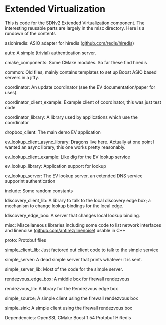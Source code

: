 Extended Virtualization
=======================

This is code for the SDNv2 Extended Virtualization component. The interesting reusable parts
are largely in the misc directory. Here is a rundown of the contents

asiohiredis: ASIO adapter for hiredis ([github.com/redis/hiredis](https://github.com/redis/hiredis/))

auth: A simple (trivial) authentication server.

cmake\_components: Some CMake modules. So far these find hiredis

common: Old files, mainly contains templates to set up Boost ASIO based servers in a jiffy.

coordinator: An update coordinator (see the EV documentation/paper for uses).

coordinator\_client\_example: Example client of coordinator, this was just test code

coordinator\_library: A library used by applications which use the coordinator

dropbox\_client: The main demo EV application

ev\_lookup\_client\_async\_library: Dragons live here. Actually at one point I wanted an async library, this one works pretty reasonably.

ev\_lookup\_client\_example: Like dig for the EV lookup service

ev\_lookup\_library: Application support for lookup

ev\_lookup\_server: The EV lookup server, an extended DNS service supporint authentication

include: Some random constants

ldiscovery\_client\_lib: A library to talk to the local discovery edge box; a mechanism to change lookup bindings for the local edge.

ldiscovery\_edge\_box: A server that changes local lookup binding.

misc: Miscellaneous libraries including some code to list network interfaces and linenoise ([github.com/antirez/linenoise](https://github.com/antirez/linenoise/)) usable in C++

proto: Protobuf files

simple\_client\_lib: Just factored out client code to talk to the simple service

simple\_server: A dead simple server that prints whatever it is sent.

simple\_server\_lib: Most of the code for the simple server.

rendezvous\_edge\_box: A middle box for firewall rendezvous

rendezvous\_lib: A library for the Rendezvous edge box

simple\_source; A simple client using the firewall rendezvous box

simple\_sink: A simple client using the firewall rendezvous box

Dependencies:
    OpenSSL
    CMake
    Boost 1.54
    Protobuf
    HiRedis
